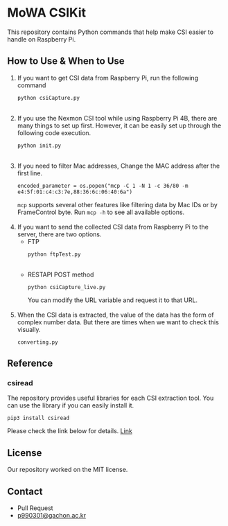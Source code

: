 # MoWA CSIKit
This repository contains Python commands that help make CSI easier to handle on Raspberry Pi.

## How to Use & When to Use
1. If you want to get CSI data from Raspberry Pi, run the following command
    <pre><code>python csiCapture.py</code></pre>
    <br>
2. If you use the Nexmon CSI tool while using Raspberry Pi 4B, there are many things to set up first. However, it can be easily set up through the following code execution.   
    <pre><code>python init.py</code></pre>
    <br>
3. If you need to filter Mac addresses, Change the MAC address after the first line.   
    <pre><code>encoded_parameter = os.popen("mcp -C 1 -N 1 -c 36/80 -m e4:5f:01:c4:c3:7e,88:36:6c:06:40:6a")</code></pre>
    `mcp` supports several other features like filtering data by Mac IDs or by FrameControl byte. 
   Run `mcp -h` to see all available options.        
    <br>
4. If you want to send the collected CSI data from Raspberry Pi to the server, there are two options.    
   - FTP
        <pre><code>python ftpTest.py</code></pre>
        <br>
   - RESTAPI POST method
        <pre><code>python csiCapture_live.py</code></pre>
        You can modify the URL variable and request it to that URL.    
   <br>
5. When the CSI data is extracted, the value of the data has the form of complex number data. But there are times when we want to check this visually.
    <pre><code>converting.py</code></pre>


## Reference
### csiread
The repository provides useful libraries for each CSI extraction tool.
You can use the library if you can easily install it.
<pre><code>pip3 install csiread</code></pre>
Please check the link below for details. 
[Link](https://github.com/citysu/csiread)


## License
Our repository worked on the MIT license.

## Contact
- Pull Request
- p990301@gachon.ac.kr
